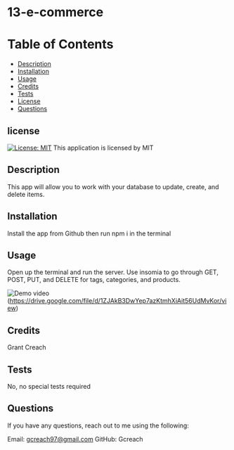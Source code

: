 # 13-e-commerce

# Table of Contents
- [Description](#description)
- [Installation](#installation)
- [Usage](#usage)
- [Credits](#credits)
- [Tests](#tests)
- [License](#license)
- [Questions](#questions)

## license 
    
  [![License: MIT](https://img.shields.io/badge/License-MIT-yellow.svg)](https://opensource.org/licenses/MIT)
This application is licensed by MIT


## Description

This app will allow you to work with your database to update, create, and delete items.

## Installation

Install the app from Github then run npm i in the terminal

## Usage

Open up the terminal and run the server. Use insomia to go through GET, POST, PUT, and DELETE for tags, categories, and products.

![Demo video](./assets/IMG.PNG)(https://drive.google.com/file/d/1ZJAkB3DwYep7azKtmhXiAit56UdMvKor/view)

## Credits

Grant Creach

## Tests 

No, no special tests required

## Questions 

If you have any questions, reach out to me using the following:

Email: gcreach97@gmail.com
GitHub: Gcreach